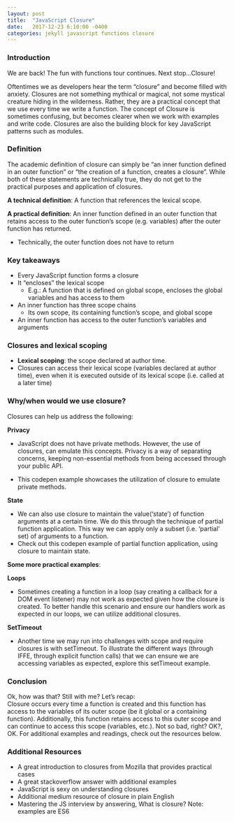 ```yaml
---
layout: post
title:  "JavaScript Closure"
date:   2017-12-23 6:10:00 -0400
categories: jekyll javascript functions closure
---
```


### Introduction
We are back! The fun with functions tour continues.  Next stop…Closure!  

Oftentimes we as developers hear the term “closure” and become filled with anxiety.  Closures are not something mythical or magical, not some mystical creature hiding in the wilderness.  Rather, they are a practical concept that we use every time we write a function. The concept of Closure is sometimes confusing, but becomes clearer when we work with examples and write code.  Closures are also the building block for key JavaScript patterns  such as modules.  

### Definition
The academic definition of closure can simply be “an inner function defined in an outer function” or “the creation of a function, creates a closure”.  While both of these statements are technically true, they do not get to the practical purposes and application of closures.  

**A technical definition**: A function that references the lexical scope.

**A practical definition**:  An inner function defined in an outer function that retains access to the outer function’s scope (e.g. variables) after the outer function has returned.
 - Technically, the outer function does not have to return

### Key takeaways
- Every JavaScript function forms a closure
- It “encloses” the lexical scope
  - E.g.: A function that is defined on global scope, encloses the global variables and has access to them
- An inner function has three scope chains
  - Its own scope, its containing function’s scope, and global scope
- An inner function has access to the outer function’s variables and arguments

### Closures and lexical scoping
- **Lexical scoping**: the scope declared at author time.
- Closures can access their lexical scope (variables declared at author time), even when it is executed outside of its lexical scope (i.e. called at a later time)

### Why/when would we use closure?
Closures can help us address the following:

**Privacy**
- JavaScript does not have private methods.  However, the use of closures, can emulate this concepts. Privacy is a way of separating concerns, keeping non-essential methods from being accessed through your public API.

- This codepen example showcases the utilization of closure to emulate private methods.

**State**
- We can also use closure to maintain the value(‘state’) of function arguments at a certain time. We do this through the technique of partial function application. This way we can apply only a subset (i.e. ‘partial’ set) of arguments to a function.
- Check out this codepen example of partial function application, using closure to maintain state.

**Some more practical examples**:

**Loops**
- Sometimes creating a function in a loop (say creating a callback for a DOM event listener) may not work as expected given how the closure is created.  To better handle this scenario and ensure our handlers work as expected in our loops, we can utilize additional closures.

**SetTimeout**
- Another time we may run into challenges with scope and require closures is with setTimeout.  To illustrate the different ways (through IFFE, through explicit function calls) that we can ensure we are accessing variables as expected, explore this setTimeout example.

### Conclusion
Ok, how was that? Still with me? Let’s recap:  
Closure occurs every time a function is created and this function has access to the variables of its outer scope (be it global or a containing function).   Additionally, this function retains access to this outer scope and can continue to access this scope (variables, etc.).  Not so bad, right? OK?, OK. For additional examples and readings, check out the resources below.

### Additional Resources
- A great introduction to closures from Mozilla that provides practical cases
- A great stackoverflow answer with additional examples
- JavaScript is sexy on understanding closures
- Additional medium resource of closure in plain English
- Mastering the JS interview by answering, What is closure? Note: examples are ES6
